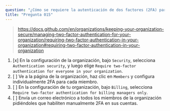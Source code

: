 ```yaml
---
question: "¿Cómo se requiere la autenticación de dos factores (2FA) para una organización?"
title: "Pregunta 015"
---
```


> https://docs.github.com/en/organizations/keeping-your-organization-secure/managing-two-factor-authentication-for-your-organization/requiring-two-factor-authentication-in-your-organization#requiring-two-factor-authentication-in-your-organization
1. [x] En la configuración de la organización, bajo `Security`, selecciona `Authentication security`, y luego elige `Require two-factor authentication for everyone in your organization`.
1. [ ] Ve a la página de la organización, haz clic en `Members` y configura individualmente 2FA para cada miembro.
1. [ ] En la configuración de tu organización, bajo `Billing`, selecciona `Require two-factor authentication for billing managers only`.
1. [ ] Envía un correo electrónico a todos los miembros de la organización pidiéndoles que habiliten manualmente 2FA en sus cuentas.
